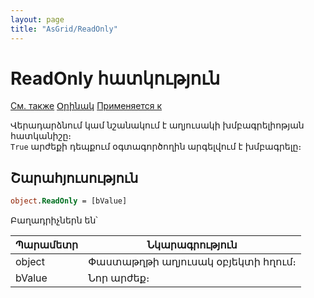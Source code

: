 ```yaml
---
layout: page
title: "AsGrid/ReadOnly"
---
```



# ReadOnly հատկություն

[См. также](../AsGrid.md) [Օրինակ](../../Examples/E_AsGrid_3.html)  [Применяется к](../AsGrid.md) 

Վերադարձնում կամ նշանակում է աղյուսակի  խմբագրելիոթյան հատկանիշը։  
`True` արժեքի դեպքում օգտագործողին արգելվում է խմբագրելը։

## Շարահյուսություն

``` vb
object.ReadOnly = [bValue]
```


Բաղադրիչներն են՝


| Պարամետր  | Նկարագրություն |
|--|--|
| object | Փաստաթղթի աղյուսակ օբյեկտի հղում։ |
| bValue | Նոր արժեք։ |